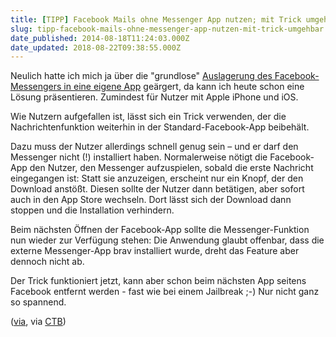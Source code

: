 ```yaml
---
title: [TIPP] Facebook Mails ohne Messenger App nutzen; mit Trick umgehbar
slug: tipp-facebook-mails-ohne-messenger-app-nutzen-mit-trick-umgehbar
date_published: 2014-08-18T11:24:03.000Z
date_updated: 2018-08-22T09:38:55.000Z
---
```


Neulich hatte ich mich ja über die "grundlose" [Auslagerung des Facebook-Messengers in eine eigene App](__GHOST_URL__/aufreger-die-facebook-app/) geärgert, da kann ich heute schon eine Lösung präsentieren. Zumindest für Nutzer mit Apple iPhone und iOS. 

Wie Nutzern aufgefallen ist, lässt sich ein Trick verwenden, der die Nachrichtenfunktion weiterhin in der Standard-Facebook-App beibehält.

Dazu muss der Nutzer allerdings schnell genug sein – und er darf den Messenger nicht (!) installiert haben. Normalerweise nötigt die Facebook-App den Nutzer, den Messenger aufzuspielen, sobald die erste Nachricht eingegangen ist: Statt sie anzuzeigen, erscheint nur ein Knopf, der den Download anstößt. Diesen sollte der Nutzer dann betätigen, aber sofort auch in den App Store wechseln. Dort lässt sich der Download dann stoppen und die Installation verhindern.

Beim nächsten Öffnen der Facebook-App sollte die Messenger-Funktion nun wieder zur Verfügung stehen: Die Anwendung glaubt offenbar, dass die externe Messenger-App brav installiert wurde, dreht das Feature aber dennoch nicht ab.

Der Trick funktioniert jetzt, kann aber schon beim nächsten App seitens Facebook entfernt werden - fast wie bei einem Jailbreak ;-) Nur nicht ganz so spannend.

([via](http://www.heise.de/mac-and-i/meldung/iOS-Facebook-Messenger-mit-Trick-umgehbar-2293172.html?wt_mc=rss.apple.beitrag.atom), via [CTB](__GHOST_URL__/aufreger-die-facebook-app/#comment-45853))
